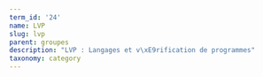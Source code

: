 ```yaml
---
term_id: '24'
name: LVP
slug: lvp
parent: groupes
description: "LVP : Langages et v\xE9rification de programmes"
taxonomy: category
---
```


